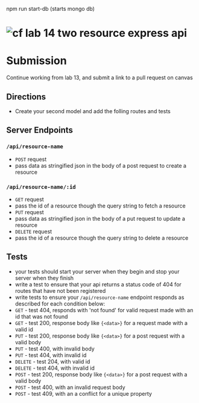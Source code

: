 
npm run start-db (starts mongo db)

![cf](https://i.imgur.com/7v5ASc8.png) lab 14 two resource express api
======

# Submission
Continue working from lab 13, and submit a link to a pull request on canvas

## Directions
* Create your second model and add the folling routes and tests

## Server Endpoints
### `/api/resource-name`
* `POST` request
 * pass data as stringified json in the body of a post request to create a resource

### `/api/resource-name/:id`
* `GET` request
 * pass the id of a resource though the query string to fetch a resource   
* `PUT` request
 * pass data as stringified json in the body of a put request to update a resource
* `DELETE` request
 * pass the id of a resource though the query string to delete a resource   

## Tests
* your tests should start your server when they begin and stop your server when they finish
* write a test to ensure that your api returns a status code of 404 for routes that have not been registered
* write tests to ensure your `/api/resource-name` endpoint responds as described for each condition below:
 * `GET` - test 404, responds with 'not found' for valid request made with an id that was not found
 * `GET` - test 200, response body like `{<data>}` for a request made with a valid id
 * `PUT` - test 200, response body like  `{<data>}` for a post request with a valid body
 * `PUT` - test 400, with invalid body
 * `PUT` - test 404, with invalid id
 * `DELETE` - test 204, with valid id
 * `DELETE` - test 404, with invalid id
 * `POST` - test 200, response body like  `{<data>}` for a post request with a valid body
 * `POST` - test 400, with an invalid request body
 * `POST` - test 409, with an a conflict for a unique property
